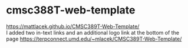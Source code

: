 # cmsc388T-web-template
https://mattlacek.github.io/CMSC389T-Web-Template/  
I added two in-text links and an additional logo link at the bottom of the page
https://terpconnect.umd.edu/~mlacek/CMSC389T-Web-Template/
